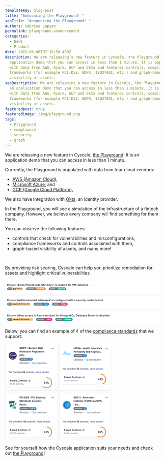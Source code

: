 ```yaml
---
templateKey: blog-post
title: "Announcing the Playground! "
seoTitle: "Announcing the Playground! "
authors: Sabrina Lupșan
permalink: playground-announcement
categories:
  - News
  - Product
date: 2022-06-06T07:18:50.439Z
description: We are releasing a new feature in Cyscale, the Playground! It is an
  application demo that you can access in less than 1 minute. It is populated
  with data from AWS, Azure, GCP and Okta and features controls, compliance
  frameworks (for example PCI-DSS, GDPR, ISO27001, etc.) and graph-based
  visibility of assets.
seoDescription: We are releasing a new feature in Cyscale, the Playground! It is
  an application demo that you can access in less than 1 minute. It is populated
  with data from AWS, Azure, GCP and Okta and features controls, compliance
  frameworks (for example PCI-DSS, GDPR, ISO27001, etc.) and graph-based
  visibility of assets.
featuredpost: true
featuredimage: /img/playground.png
tags:
  - Playground
  - compliance
  - security
  - graph
---
```

<!--StartFragment-->

We are releasing a new feature in Cyscale, [the Playground](https://app.cyscale.com/playground)! It is an application demo that you can access in less than 1 minute. 

Currently, the Playground is populated with data from four cloud vendors: 

* [AWS (Amazon Cloud)](https://cyscale.com/use-cases/aws-cloud-security/), 
* [Microsoft Azure,](https://cyscale.com/use-cases/azure-cloud-security/) and 
* [GCP (Google Cloud Platform).](https://cyscale.com/use-cases/gcp-cloud-security/) 

We also have integration with [Okta](https://cyscale.com/blog/provide-visibility-in-cloud-okta-integration/), an identity provider. 

In the Playground, you will see a simulation of the infrastructure of a fintech company. However, we believe every company will find something for them there. 

You can observe the following features: 

* controls that check for vulnerabilities and misconfigurations, 
* compliance frameworks and controls associated with them, 
* graph-based visibility of assets, and many more! 

  

By providing risk scoring, Cyscale can help you prioritize remediation for assets and highlight critical vulnerabilities. 

![Controls from the Playground](/img/playground_controls.png "Playground controls")

Below, you can find an example of 4 of the [compliance standards](https://cyscale.com/use-cases/cloud-compliance-and-auditing/) that we support: 

![Compliance standards from the Playground](/img/playground_compliance.png "Playground compliance standards")

See for yourself how the Cyscale application suits your needs and check out [the Playground](https://app.cyscale.com/playground)! 

<!--EndFragment-->